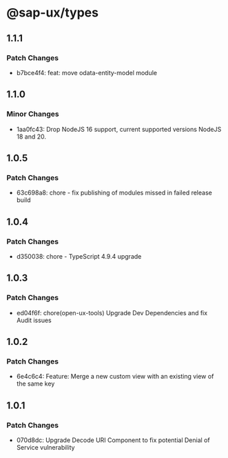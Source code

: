# @sap-ux/types

## 1.1.1

### Patch Changes

-   b7bce4f4: feat: move odata-entity-model module

## 1.1.0

### Minor Changes

-   1aa0fc43: Drop NodeJS 16 support, current supported versions NodeJS 18 and 20.

## 1.0.5

### Patch Changes

-   63c698a8: chore - fix publishing of modules missed in failed release build

## 1.0.4

### Patch Changes

-   d350038: chore - TypeScript 4.9.4 upgrade

## 1.0.3

### Patch Changes

-   ed04f6f: chore(open-ux-tools) Upgrade Dev Dependencies and fix Audit issues

## 1.0.2

### Patch Changes

-   6e4c6c4: Feature: Merge a new custom view with an existing view of the same key

## 1.0.1

### Patch Changes

-   070d8dc: Upgrade Decode URI Component to fix potential Denial of Service vulnerability

